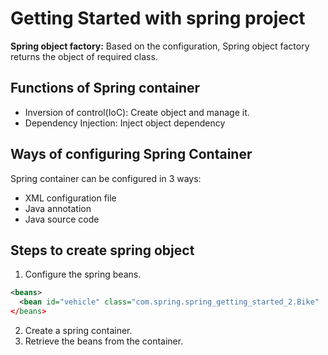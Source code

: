 # Getting Started with spring project

**Spring object factory:** Based on the configuration, Spring object factory returns the object of required class.

## Functions of Spring container
* Inversion of control(IoC): Create object and manage it.
* Dependency Injection: Inject object dependency

## Ways of configuring Spring Container
Spring container can be configured in 3 ways: 
* XML configuration file
* Java annotation
* Java source code

## Steps to create spring object
1. Configure the spring beans.
```xml
<beans>
  <bean id="vehicle" class="com.spring.spring_getting_started_2.Bike"
</beans>
```

2. Create a spring container.
3. Retrieve the beans from the container.

